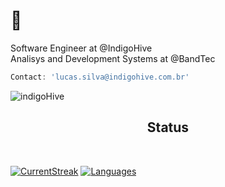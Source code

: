 # 👋

Software Engineer at @IndigoHive
<br>
Analisys and Development Systems at @BandTec
```javascript
Contact: 'lucas.silva@indigohive.com.br'
```

![indigoHive](https://github.com/lucasgianine/lucasgianine/assets/125743142/f246c9cd-ab15-40c5-a3de-6cf474dde8a8)

<h2 align="center">Status</h2>
<br>

[![CurrentStreak](https://github-readme-streak-stats.herokuapp.com/?user=lucasgianine&theme=onedark&border=FBF6EE&hide_border=false)](https://github.com/lucasgianine/github-readme-streak-stats)
[![Languages](https://github-readme-stats.vercel.app/api/top-langs/?username=lucasgianine&title_color=FBF6EE&text_color=FBF6EE&theme=onedark&langs_count=8&layout=compact&border_color=FBF6EE&hide_border=false)](https://github.com/anuraghazra/github-readme-stats)
